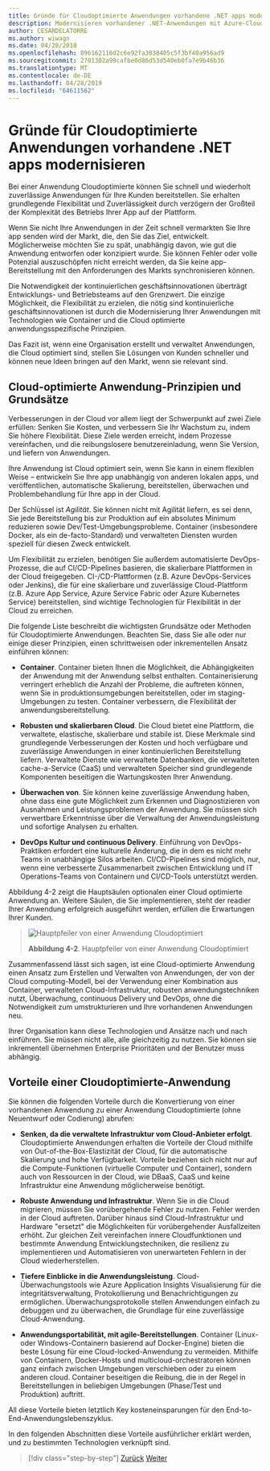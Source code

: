 ```yaml
---
title: Gründe für Cloudoptimierte Anwendungen vorhandene .NET apps modernisieren
description: Modernisieren vorhandener .NET-Anwendungen mit Azure-Cloud und Windows-Containern | Gründe für Cloudoptimierte Anwendungen vorhandene .NET apps modernisieren
author: CESARDELATORRE
ms.author: wiwagn
ms.date: 04/28/2018
ms.openlocfilehash: 896162116d2c6e92fa3038405c5f3bf40a956ad9
ms.sourcegitcommit: 2701302a99cafbe0d86d53d540eb0fa7e9b46b36
ms.translationtype: MT
ms.contentlocale: de-DE
ms.lasthandoff: 04/28/2019
ms.locfileid: "64611562"
---
```

# <a name="reasons-to-modernize-existing-net-apps-to-cloud-optimized-applications"></a>Gründe für Cloudoptimierte Anwendungen vorhandene .NET apps modernisieren

Bei einer Anwendung Cloudoptimierte können Sie schnell und wiederholt zuverlässige Anwendungen für Ihre Kunden bereitstellen. Sie erhalten grundlegende Flexibilität und Zuverlässigkeit durch verzögern der Großteil der Komplexität des Betriebs Ihrer App auf der Plattform.

Wenn Sie nicht Ihre Anwendungen in der Zeit schnell vermarkten Sie Ihre app senden wird der Markt, die, den Sie das Ziel, entwickelt. Möglicherweise möchten Sie zu spät, unabhängig davon, wie gut die Anwendung entworfen oder konzipiert wurde. Sie können Fehler oder volle Potenzial auszuschöpfen nicht erreicht werden, da Sie keine app-Bereitstellung mit den Anforderungen des Markts synchronisieren können.

Die Notwendigkeit der kontinuierlichen geschäftsinnovationen überträgt Entwicklungs- und Betriebsteams auf den Grenzwert. Die einzige Möglichkeit, die Flexibilität zu erzielen, die nötig sind kontinuierliche geschäftsinnovationen ist durch die Modernisierung Ihrer Anwendungen mit Technologien wie Container und die Cloud optimierte anwendungsspezifische Prinzipien.

Das Fazit ist, wenn eine Organisation erstellt und verwaltet Anwendungen, die Cloud optimiert sind, stellen Sie Lösungen von Kunden schneller und können neue Ideen bringen auf den Markt, wenn sie relevant sind.

## <a name="cloud-optimized-application-principles-and-tenets"></a>Cloud-optimierte Anwendung-Prinzipien und Grundsätze 

Verbesserungen in der Cloud vor allem liegt der Schwerpunkt auf zwei Ziele erfüllen: Senken Sie Kosten, und verbessern Sie Ihr Wachstum zu, indem Sie höhere Flexibilität. Diese Ziele werden erreicht, indem Prozesse vereinfachen, und die reibungslosere benutzereinladung, wenn Sie Version, und liefern von Anwendungen.

Ihre Anwendung ist Cloud optimiert sein, wenn Sie kann in einem flexiblen Weise – entwickeln Sie Ihre app unabhängig von anderen lokalen apps, und veröffentlichen, automatische Skalierung, bereitstellen, überwachen und Problembehandlung für Ihre app in der Cloud.

Der Schlüssel ist *Agilität*. Sie können nicht mit Agilität liefern, es sei denn, Sie jede Bereitstellung bis zur Produktion auf ein absolutes Minimum reduzieren sowie Dev/Test-Umgebungsprobleme. Container (insbesondere Docker, als ein de-facto-Standard) und verwalteten Diensten wurden speziell für diesen Zweck entwickelt.

Um Flexibilität zu erzielen, benötigen Sie außerdem automatisierte DevOps-Prozesse, die auf CI/CD-Pipelines basieren, die skalierbare Plattformen in der Cloud freigegeben. CI-/CD-Plattformen (z.B. Azure DevOps-Services oder Jenkins), die für eine skalierbare und zuverlässige Cloud-Plattform (z.B. Azure App Service, Azure Service Fabric oder Azure Kubernetes Service) bereitstellen, sind wichtige Technologien für Flexibilität in der Cloud zu erreichen.

Die folgende Liste beschreibt die wichtigsten Grundsätze oder Methoden für Cloudoptimierte Anwendungen. Beachten Sie, dass Sie alle oder nur einige dieser Prinzipien, einen schrittweisen oder inkrementellen Ansatz einführen können:

- **Container**. Container bieten Ihnen die Möglichkeit, die Abhängigkeiten der Anwendung mit der Anwendung selbst enthalten. Containerisierung verringert erheblich die Anzahl der Probleme, die auftreten können, wenn Sie in produktionsumgebungen bereitstellen, oder im staging-Umgebungen zu testen. Container verbessern, die Flexibilität der anwendungsbereitstellung.

- **Robusten und skalierbaren Cloud**. Die Cloud bietet eine Plattform, die verwaltete, elastische, skalierbare und stabile ist. Diese Merkmale sind grundlegende Verbesserungen der Kosten und hoch verfügbare und zuverlässige Anwendungen in einer kontinuierlichen Bereitstellung liefern. Verwaltete Dienste wie verwaltete Datenbanken, die verwalteten cache-a-Service (CaaS) und verwalteten Speicher sind grundlegende Komponenten beseitigen die Wartungskosten Ihrer Anwendung.

- **Überwachen von**. Sie können keine zuverlässige Anwendung haben, ohne dass eine gute Möglichkeit zum Erkennen und Diagnostizieren von Ausnahmen und Leistungsproblemen der Anwendung. Sie müssen sich verwertbare Erkenntnisse über die Verwaltung der Anwendungsleistung und sofortige Analysen zu erhalten.

- **DevOps Kultur und continuous Delivery**. Einführung von DevOps-Praktiken erfordert eine kulturelle Änderung, die in dem es nicht mehr Teams in unabhängige Silos arbeiten. CI/CD-Pipelines sind möglich, nur, wenn eine verbesserte Zusammenarbeit zwischen Entwicklung und IT Operations-Teams von Containern und CI/CD-Tools unterstützt werden.

Abbildung 4-2 zeigt die Hauptsäulen optionalen einer Cloud optimierte Anwendung an. Weitere Säulen, die Sie implementieren, steht der readier Ihrer Anwendung erfolgreich ausgeführt werden, erfüllen die Erwartungen Ihrer Kunden.

> ![Hauptpfeiler von einer Anwendung Cloudoptimiert](./media/image2.png)
>
> **Abbildung 4-2**. Hauptpfeiler von einer Anwendung Cloudoptimiert

Zusammenfassend lässt sich sagen, ist eine Cloud-optimierte Anwendung einen Ansatz zum Erstellen und Verwalten von Anwendungen, der von der Cloud computing-Modell, bei der Verwendung einer Kombination aus Container, verwalteten Cloud-Infrastruktur, robusten anwendungstechniken nutzt, Überwachung, continuous Delivery und DevOps, ohne die Notwendigkeit zum umstrukturieren und Ihre vorhandenen Anwendungen neu.

Ihrer Organisation kann diese Technologien und Ansätze nach und nach einführen. Sie müssen nicht alle, alle gleichzeitig zu nutzen. Sie können sie inkrementell übernehmen Enterprise Prioritäten und der Benutzer muss abhängig.

## <a name="benefits-of-a-cloud-optimized-application"></a>Vorteile einer Cloudoptimierte-Anwendung

Sie können die folgenden Vorteile durch die Konvertierung von einer vorhandenen Anwendung zu einer Anwendung Cloudoptimierte (ohne Neuentwurf oder Codierung) abrufen:

- **Senken, da die verwaltete Infrastruktur vom Cloud-Anbieter erfolgt**. Cloudoptimierte Anwendungen erhalten die Vorteile der Cloud mithilfe von Out-of-the-Box-Elastizität der Cloud, für die automatische Skalierung und hohe Verfügbarkeit. Vorteile beziehen sich nicht nur auf die Compute-Funktionen (virtuelle Computer und Container), sondern auch von Ressourcen in der Cloud, wie DBaaS, CaaS und keine Infrastruktur eine Anwendung möglicherweise benötigt.

- **Robuste Anwendung und Infrastruktur**. Wenn Sie in die Cloud migrieren, müssen Sie vorübergehende Fehler zu nutzen. Fehler werden in der Cloud auftreten. Darüber hinaus sind Cloud-Infrastruktur und Hardware "ersetzt" die Möglichkeiten für vorübergehender Ausfallzeiten erhöht. Zur gleichen Zeit vereinfachen innere Cloudfunktionen und bestimmte Anwendung Entwicklungstechniken, die resilienz zu implementieren und Automatisieren von unerwarteten Fehlern in der Cloud wiederherstellen.

- **Tiefere Einblicke in die Anwendungsleistung**. Cloud-Überwachungstools wie Azure Application Insights Visualisierung für die integritätsverwaltung, Protokollierung und Benachrichtigungen zu ermöglichen. Überwachungsprotokolle stellen Anwendungen einfach zu debuggen und zu überwachen, die Grundlage für eine zuverlässige Cloud-Anwendung.

- **Anwendungsportabilität, mit agile-Bereitstellungen**. Container (Linux- oder Windows-Containern basierend auf Docker-Engine) bieten die beste Lösung für eine Cloud-locked-Anwendung zu vermeiden. Mithilfe von Containern, Docker-Hosts und multicloud-orchestratoren können ganz einfach zwischen Umgebungen verschieben oder zu einem anderen cloud. Container beseitigen die Reibung, die in der Regel in Bereitstellungen in beliebigen Umgebungen (Phase/Test und Produktion) auftritt.

All diese Vorteile bieten letztlich Key kosteneinsparungen für den End-to-End-Anwendungslebenszyklus.

In den folgenden Abschnitten diese Vorteile ausführlicher erklärt werden, und zu bestimmten Technologien verknüpft sind.

>[!div class="step-by-step"]
>[Zurück](index.md)
>[Weiter](microsoft-technologies-in-cloud-optimized-applications.md)